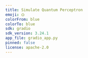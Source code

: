 ```yaml
---
title: Simulate Quantum Perceptron
emoji: ⛭
colorFrom: blue
colorTo: blue
sdk: gradio
sdk_version: 3.24.1
app_file: gradio_app.py
pinned: false
license: apache-2.0
---
```

